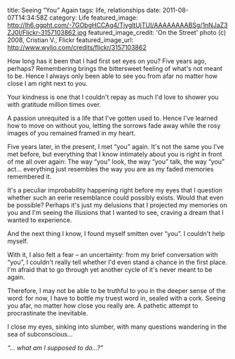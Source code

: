 title: Seeing “You” Again
tags: life, relationships
date: 2011-08-07T14:34:58Z
category: Life
featured_image: http://lh6.ggpht.com/-7GObgHCCAg4/TjygltUjTUI/AAAAAAAABSg/1nNJaZ3ZJ0I/Flickr-3157103862.jpg
featured_image_credit: 'On the Street' photo (c) 2008, Cristian V., Flickr
featured_image_url: http://www.wylio.com/credits/flickr/3157103862

How long has it been that I had first set eyes on you? Five years ago, perhaps? Remembering brings the bittersweet feeling of what's not meant to be. Hence I always only been able to see you from afar no matter how close I am right next to you.

Your kindness is one that I couldn't repay as much I'd love to shower you with gratitude million times over.

A passion unrequited is a life that I've gotten used to. Hence I've learned how to move on without you, letting the sorrows fade away while the rosy images of you remained framed in my heart.

Five years later, in the present, I met “you” again. It's not the same you I've met before, but everything that I know intimately about you is right in front of me all over again: The way “you” look, the way “you” talk, the way “you” act… everything just resembles the way you are as my faded memories remembered it.

It's a peculiar improbability happening right before my eyes that I question whether such an eerie resemblance could possibly exists. Would that even be possible? Perhaps it's just my delusions that I projected my memories on you and I'm seeing the illusions that I wanted to see, craving a dream that I wanted to experience.

And the next thing I know, I found myself smitten over “you”. I couldn't help myself.

With it, I also felt a fear – an uncertainty: from my brief conversation with “you”, I couldn't really tell whether I'd even stand a chance in the first place. I'm afraid that to go through yet another cycle of it's never meant to be again.

Therefore, I may not be able to be truthful to you in the deeper sense of the word: for now, I have to bottle my truest word in, sealed with a cork. Seeing you afar, no matter how close you really are. A pathetic attempt to procrastinate the inevitable.

I close my eyes, sinking into slumber, with many questions wandering in the sea of subconscious…

*“… what am I supposed to do…?”*
